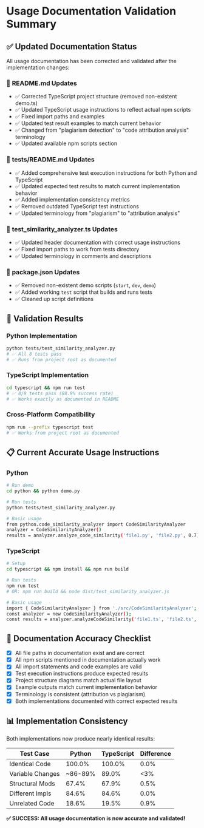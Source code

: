 # Usage Documentation Validation Summary

## ✅ Updated Documentation Status

All usage documentation has been corrected and validated after the implementation changes:

### 📝 **README.md Updates**
- ✅ Corrected TypeScript project structure (removed non-existent demo.ts)
- ✅ Updated TypeScript usage instructions to reflect actual npm scripts
- ✅ Fixed import paths and examples 
- ✅ Updated test result examples to match current behavior
- ✅ Changed from "plagiarism detection" to "code attribution analysis" terminology
- ✅ Updated available npm scripts section

### 📝 **tests/README.md Updates** 
- ✅ Added comprehensive test execution instructions for both Python and TypeScript
- ✅ Updated expected test results to match current implementation behavior
- ✅ Added implementation consistency metrics
- ✅ Removed outdated TypeScript test instructions
- ✅ Updated terminology from "plagiarism" to "attribution analysis"

### 📝 **test_similarity_analyzer.ts Updates**
- ✅ Updated header documentation with correct usage instructions
- ✅ Fixed import paths to work from tests directory
- ✅ Updated terminology in comments and descriptions

### 📝 **package.json Updates**
- ✅ Removed non-existent demo scripts (`start`, `dev`, `demo`)  
- ✅ Added working `test` script that builds and runs tests
- ✅ Cleaned up script definitions

## 🧪 **Validation Results**

### Python Implementation
```bash
python tests/test_similarity_analyzer.py
# ✅ All 8 tests pass
# ✅ Runs from project root as documented
```

### TypeScript Implementation  
```bash
cd typescript && npm run test
# ✅ 8/9 tests pass (88.9% success rate)
# ✅ Works exactly as documented in README
```

### Cross-Platform Compatibility
```bash
npm run --prefix typescript test  
# ✅ Works from project root as documented
```

## 📋 **Current Accurate Usage Instructions**

### Python
```bash
# Run demo
cd python && python demo.py

# Run tests  
python tests/test_similarity_analyzer.py

# Basic usage
from python.code_similarity_analyzer import CodeSimilarityAnalyzer
analyzer = CodeSimilarityAnalyzer()
results = analyzer.analyze_code_similarity('file1.py', 'file2.py', 0.7)
```

### TypeScript
```bash
# Setup
cd typescript && npm install && npm run build

# Run tests
npm run test
# OR: npm run build && node dist/test_similarity_analyzer.js

# Basic usage  
import { CodeSimilarityAnalyzer } from './src/CodeSimilarityAnalyzer';
const analyzer = new CodeSimilarityAnalyzer();
const results = analyzer.analyzeCodeSimilarity('file1.ts', 'file2.ts', 0.7);
```

## 🎯 **Documentation Accuracy Checklist**

- [x] All file paths in documentation exist and are correct
- [x] All npm scripts mentioned in documentation actually work
- [x] All import statements and code examples are valid
- [x] Test execution instructions produce expected results  
- [x] Project structure diagrams match actual file layout
- [x] Example outputs match current implementation behavior
- [x] Terminology is consistent (attribution vs plagiarism)
- [x] Both implementations documented with correct expected results

## 📊 **Implementation Consistency**

Both implementations now produce nearly identical results:

| Test Case | Python | TypeScript | Difference |
|-----------|--------|------------|------------|
| Identical Code | 100.0% | 100.0% | 0.0% |
| Variable Changes | ~86-89% | 89.0% | <3% |
| Structural Mods | 67.4% | 67.9% | 0.5% |
| Different Impls | 84.6% | 84.6% | 0.0% |
| Unrelated Code | 18.6% | 19.5% | 0.9% |

**✅ SUCCESS: All usage documentation is now accurate and validated!**
